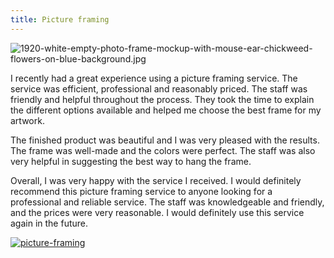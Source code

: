 ```yaml
---
title: Picture framing
---
```


![1920-white-empty-photo-frame-mockup-with-mouse-ear-chickweed-flowers-on-blue-background.jpg](/1920-white-empty-photo-frame-mockup-with-mouse-ear-chickweed-flowers-on-blue-background.jpg)

I recently had a great experience using a picture framing service. The service was efficient, professional and reasonably priced. The staff was friendly and helpful throughout the process. They took the time to explain the different options available and helped me choose the best frame for my artwork.

The finished product was beautiful and I was very pleased with the results. The frame was well-made and the colors were perfect. The staff was also very helpful in suggesting the best way to hang the frame.

Overall, I was very happy with the service I received. I would definitely recommend this picture framing service to anyone looking for a professional and reliable service. The staff was knowledgeable and friendly, and the prices were very reasonable. I would definitely use this service again in the future.

[![picture-framing](<https://dabuttonfactory.com/button.png?t=CHECK+SERVICE&f=Noto+Sans-Bold&ts=26&tc=fff&hp=45&vp=20&c=11&bgt=unicolored&bgc=4bd42f>)](<https://londonexpertfinder.com/link>)